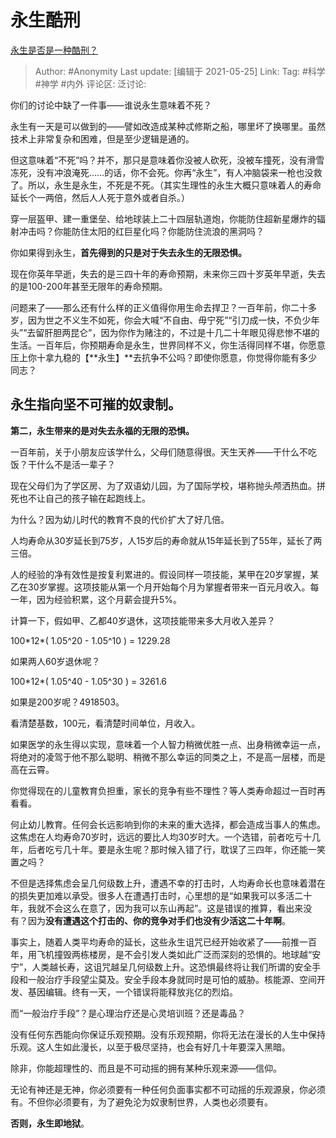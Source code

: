 # 永生酷刑
[永生是否是一种酷刑？](https://www.zhihu.com/question/31756387/answer/573595040)

> Author: #Anonymity
> Last update: [编辑于 2021-05-25]
> Link:
> Tag: #科学 #神学 #内外
> 评论区:
> 泛讨论:

你们的讨论中缺了一件事——谁说永生意味着不死？

永生有一天是可以做到的——譬如改造成某种忒修斯之船，哪里坏了换哪里。虽然技术上非常复杂和困难，但是至少逻辑是通的。

但这意味着“不死”吗？并不，那只是意味着你没被人砍死，没被车撞死，没有滑雪冻死，没有冲浪淹死……的话，你不会死。你再“永生”，有人冲脑袋来一枪也没救了。所以，永生是永生，不死是不死。（其实生理性的永生大概只意味着人的寿命延长个一两倍，然后人人死于意外或者自杀。）

穿一层盔甲、建一重堡垒、给地球装上二十四层轨道炮，你能防住超新星爆炸的辐射冲击吗？你能防住太阳的红巨星化吗？你能防住流浪的黑洞吗？

你如果得到永生，**首先得到的只是对于失去永生的无限恐惧。**

现在你英年早逝，失去的是三四十年的寿命预期，未来你三四十岁英年早逝，失去的是100-200年甚至无限年的寿命预期。

问题来了——那么还有什么样的正义值得你用生命去捍卫？一百年前，你二十多岁，因为世之不义生不如死，你会大喊“不自由、毋宁死”“引刀成一快，不负少年头”“去留肝胆两昆仑”，因为你作为赌注的，不过是十几二十年眼见得悲惨不堪的生活。一百年后，你预期寿命是永生，世界同样不义，你生活得同样不堪，你愿意压上你十拿九稳的【**永生】**去抗争不公吗？即使你愿意，你觉得你能有多少同志？

**永生指向坚不可摧的奴隶制。**
-----------------

**第二，永生带来的是对失去永福的无限的恐惧。**

一百年前，关于小朋友应该学什么，父母们随意得很。天生天养——干什么不吃饭？干什么不是活一辈子？

现在父母们为了学区房、为了双语幼儿园，为了国际学校，堪称抛头颅洒热血。拼死也不让自己的孩子输在起跑线上。

为什么？因为幼儿时代的教育不良的代价扩大了好几倍。

人均寿命从30岁延长到75岁，人15岁后的寿命就从15年延长到了55年，延长了两三倍。

人的经验的净有效性是按复利累进的。假设同样一项技能，某甲在20岁掌握，某乙在30岁掌握。这项技能从第一个月开始每个月为掌握者带来一百元月收入。每一年，因为经验积累，这个月薪会提升5%。

计算一下，假如甲、乙都40岁退休，这项技能带来多大月收入差异？

100\*12\*\( 1.05^20 - 1.05^10 \) = 1229.28

如果两人60岁退休呢？

100\*12\*\( 1.05^40 - 1.05^30 \) = 3261.6

如果是200岁呢？4918503。

看清楚基数，100元，看清楚时间单位，月收入。

如果医学的永生得以实现，意味着一个人智力稍微优胜一点、出身稍微幸运一点，将绝对的凌驾于他不那么聪明、稍微不那么幸运的同类之上，不是高一层楼，而是高在云霄。

你觉得现在的儿童教育负担重，家长的竞争有些不理性？等人类寿命超过一百时再看看。

何止幼儿教育。任何会长远影响到你的未来的重大选择，都会造成当事人的焦虑。这焦虑在人均寿命70岁时，远远的要比人均30岁时大。一个选错，前者吃亏十几年，后者吃亏几十年。要是永生呢？那时候入错了行，耽误了三四年，你还能一笑置之吗？

不但是选择焦虑会呈几何级数上升，遭遇不幸的打击时，人均寿命长也意味着潜在的损失更加难以承受。很多人在遭遇打击时，心里想的是“如果我可以多活二十年，我就不会这么在意了，因为我可以东山再起”。这是错误的推算，看出来没有？因为**没有遭遇这个打击的、你的竞争对手们也没有少活这二十年啊**。

事实上，随着人类平均寿命的延长，这些永生诅咒已经开始收紧了——前推一百年，用飞机撞毁两栋楼房，是不会引发人类如此广泛而深刻的恐惧的。地球越“安宁”，人类越长寿，这诅咒越呈几何级数上升。这恐惧最终将让我们所谓的安全手段和一般治疗手段望尘莫及。安全手段本身就同时是可怕的威胁。核能源、空间开发、基因编辑。终有一天，一个错误将能释放兆亿的烈焰。

而“一般治疗手段”？是心理治疗还是心灵培训班？还是毒品？

没有任何东西能向你保证乐观预期。没有乐观预期，你将无法在漫长的人生中保持乐观。这人生如此漫长，以至于极尽坚持，也会有好几十年要深入黑暗。

除非，你能超理性的、而且是不可动摇的拥有某种乐观来源——信仰。

无论有神还是无神，你必须要有一种任何负面事实都不可动摇的乐观源泉，你必须有。不但你必须要有，为了避免沦为奴隶制世界，人类也必须要有。

**否则，永生即地狱**。
